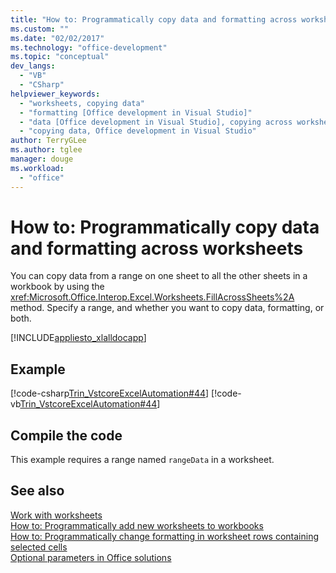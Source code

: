 ```yaml
---
title: "How to: Programmatically copy data and formatting across worksheets"
ms.custom: ""
ms.date: "02/02/2017"
ms.technology: "office-development"
ms.topic: "conceptual"
dev_langs: 
  - "VB"
  - "CSharp"
helpviewer_keywords: 
  - "worksheets, copying data"
  - "formatting [Office development in Visual Studio]"
  - "data [Office development in Visual Studio], copying across worksheets"
  - "copying data, Office development in Visual Studio"
author: TerryGLee
ms.author: tglee
manager: douge
ms.workload: 
  - "office"
---
```

# How to: Programmatically copy data and formatting across worksheets
  You can copy data from a range on one sheet to all the other sheets in a workbook by using the <xref:Microsoft.Office.Interop.Excel.Worksheets.FillAcrossSheets%2A> method. Specify a range, and whether you want to copy data, formatting, or both.  
  
 [!INCLUDE[appliesto_xlalldocapp](../vsto/includes/appliesto-xlalldocapp-md.md)]  
  
## Example  
 [!code-csharp[Trin_VstcoreExcelAutomation#44](../vsto/codesnippet/CSharp/Trin_VstcoreExcelAutomationCS/Sheet1.cs#44)]
 [!code-vb[Trin_VstcoreExcelAutomation#44](../vsto/codesnippet/VisualBasic/Trin_VstcoreExcelAutomation/Sheet1.vb#44)]  
  
## Compile the code  
 This example requires a range named `rangeData` in a worksheet.  
  
## See also  
 [Work with worksheets](../vsto/working-with-worksheets.md)   
 [How to: Programmatically add new worksheets to workbooks](../vsto/how-to-programmatically-add-new-worksheets-to-workbooks.md)   
 [How to: Programmatically change formatting in worksheet rows containing selected cells](../vsto/how-to-programmatically-change-formatting-in-worksheet-rows-containing-selected-cells.md)   
 [Optional parameters in Office solutions](../vsto/optional-parameters-in-office-solutions.md)  
